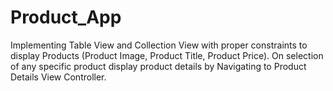 # Product_App
Implementing Table View and Collection View with proper constraints to display Products (Product Image, Product Title, Product Price). On selection of any specific product display product details by Navigating to Product Details View Controller.
